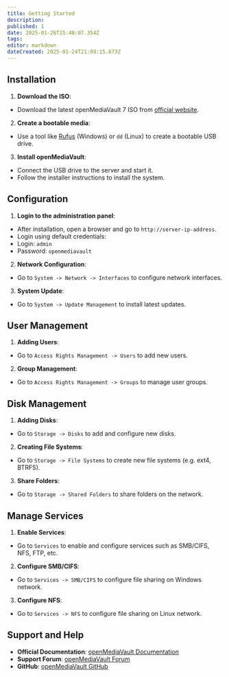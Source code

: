 ```yaml
---
title: Getting Started
description: 
published: 1
date: 2025-01-26T15:48:07.354Z
tags: 
editor: markdown
dateCreated: 2025-01-24T21:09:15.673Z
---
```


## Installation
1. **Download the ISO**:
- Download the latest openMediaVault 7 ISO from [official website](https://www.openmediavault.org/).

2. **Create a bootable media**:
- Use a tool like [Rufus](https://rufus.ie/) (Windows) or `dd` (Linux) to create a bootable USB drive.

3. **Install openMediaVault**:
- Connect the USB drive to the server and start it.
- Follow the installer instructions to install the system.

## Configuration
1. **Login to the administration panel**:
- After installation, open a browser and go to `http://server-ip-address`.
- Login using default credentials:
- Login: `admin`
- Password: `openmediavault`

2. **Network Configuration**:
- Go to `System -> Network -> Interfaces` to configure network interfaces.

3. **System Update**:
- Go to `System -> Update Management` to install latest updates.

## User Management
1. **Adding Users**:
- Go to `Access Rights Management -> Users` to add new users.

2. **Group Management**:
- Go to `Access Rights Management -> Groups` to manage user groups.

## Disk Management
1. **Adding Disks**:
- Go to `Storage -> Disks` to add and configure new disks.

2. **Creating File Systems**:
- Go to `Storage -> File Systems` to create new file systems (e.g. ext4, BTRFS).

3. **Share Folders**:
- Go to `Storage -> Shared Folders` to share folders on the network.

## Manage Services
1. **Enable Services**:
- Go to `Services` to enable and configure services such as SMB/CIFS, NFS, FTP, etc.

2. **Configure SMB/CIFS**:
- Go to `Services -> SMB/CIFS` to configure file sharing on Windows network.

3. **Configure NFS**:
- Go to `Services -> NFS` to configure file sharing on Linux network.

## Support and Help
- **Official Documentation**: [openMediaVault Documentation](https://docs.openmediavault.org/)
- **Support Forum**: [openMediaVault Forum](https://forum.openmediavault.org/)
- **GitHub**: [openMediaVault GitHub](https://github.com/openmediavault/openmediavault)